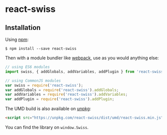 # react-swiss

## Installation

Using [npm](https://www.npmjs.com/):

    $ npm install --save react-swiss

Then with a module bundler like [webpack](https://webpack.github.io/), use as you would anything else:

```js
// using ES6 modules
import swiss, { addGlobals, addVariables, addPlugin } from 'react-swiss'

// using CommonJS modules
var swiss = require('react-swiss');
var addGlobals = require('react-swiss').addGlobals;
var addVariables = require('react-swiss').addVariables;
var addPlugin = require('react-swiss').addPlugin;
```

The UMD build is also available on [unpkg](https://unpkg.com):

```html
<script src="https://unpkg.com/react-swiss/dist/umd/react-swiss.min.js"></script>
```

You can find the library on `window.Swiss`.

